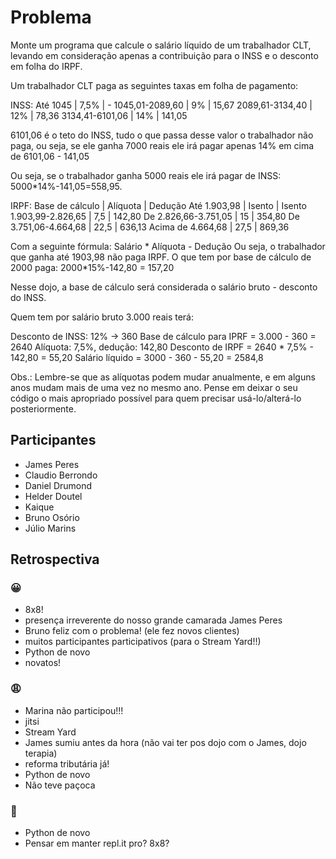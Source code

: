 
# Problema

Monte um programa que calcule o salário líquido de um trabalhador CLT, levando em consideração apenas a contribuição para o INSS e o desconto em folha do IRPF.

Um trabalhador CLT paga as seguintes taxas em folha de pagamento:

INSS:
Até 1045        | 7,5% | -
1045,01-2089,60 |  9%  | 15,67
2089,61-3134,40 | 12%  | 78,36
3134,41-6101,06 | 14%  | 141,05

6101,06 é o teto do INSS, tudo o que passa desse valor o trabalhador não paga, ou seja, se ele ganha 7000 reais ele irá pagar apenas 14% em cima de 6101,06 - 141,05

Ou seja, se o trabalhador ganha 5000 reais ele irá pagar de INSS:
5000*14%-141,05=558,95.

IRPF:
  Base de cálculo     | Alíquota |  Dedução
Até 1.903,98          |  Isento  |  Isento
1.903,99-2.826,65     |   7,5    |  142,80
De 2.826,66-3.751,05  |    15    |  354,80
De 3.751,06-4.664,68  |   22,5   |  636,13
Acima de 4.664,68     |   27,5   |  869,36


Com a seguinte fórmula: Salário * Alíquota - Dedução
Ou seja, o trabalhador que ganha até 1903,98 não paga IRPF.
O que tem por base de cálculo de 2000 paga: 2000*15%-142,80 = 157,20


Nesse dojo, a base de cálculo será considerada o salário bruto - desconto do INSS.

Quem tem por salário bruto 3.000 reais terá:

Desconto de INSS: 12% -> 360
Base de cálculo para IPRF = 3.000 - 360 = 2640
Alíquota: 7,5%, dedução: 142,80
Desconto de IRPF = 2640 * 7,5% - 142,80 = 55,20
Salário líquido = 3000 - 360 - 55,20 = 2584,8


Obs.: Lembre-se que as alíquotas podem mudar anualmente, e em alguns anos mudam mais de uma vez no mesmo ano. Pense em deixar o seu código o mais apropriado possível para quem precisar usá-lo/alterá-lo posteriormente.


## Participantes

- James Peres
- Claudio Berrondo
- Daniel Drumond
- Helder Doutel
- Kaique 
- Bruno Osório
- Júlio Marins


## Retrospectiva

### 😀

- 8x8!
- presença irreverente do nosso grande camarada James Peres
- Bruno feliz com o problema! (ele fez novos clientes)
- muitos participantes participativos (para o Stream Yard!!)
- Python de novo
- novatos!

### 😩

- Marina não participou!!!
- jitsi
- Stream Yard
- James sumiu antes da hora (não vai ter pos dojo com o James, dojo terapia)
- reforma tributária já!
- Python de novo
- Não teve paçoca

### 🤫

- Python de novo
- Pensar em manter repl.it pro? 8x8?
